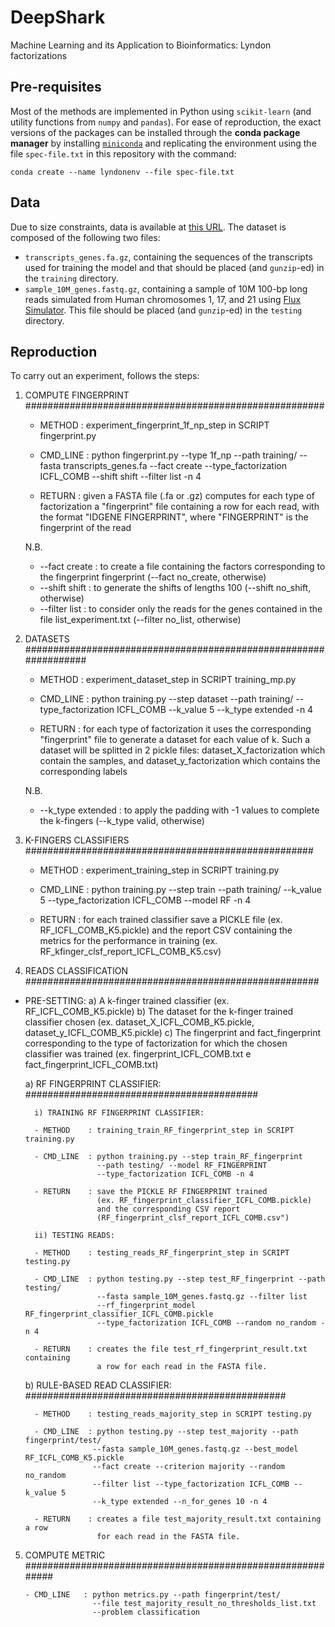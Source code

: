 # DeepShark
Machine Learning and its Application to Bioinformatics: Lyndon factorizations

## Pre-requisites

Most of the methods are implemented in Python using `scikit-learn` (and utility
functions from `numpy` and `pandas`).
For ease of reproduction, the exact versions of the packages can be installed
through the **conda package manager** by installing
[`miniconda`](https://docs.conda.io/en/latest/miniconda.html) and replicating
the environment using the file `spec-file.txt` in this repository with the
command:

```
conda create --name lyndonenv --file spec-file.txt
```

## Data

Due to size constraints, data is available at [this
URL](https://drive.google.com/drive/folders/1_E-wKUA6PNSMqIa2jBGyFMiak4ilDsK3).
The dataset is composed of the following two files:

- `transcripts_genes.fa.gz`, containing the sequences of the transcripts used
  for training the model and that should be placed (and `gunzip`-ed) in the
  `training` directory.
- `sample_10M_genes.fastq.gz`, containing a sample of 10M 100-bp long reads
  simulated from Human chromosomes 1, 17, and 21 using [Flux
  Simulator](https://dx.doi.org/10.1093/nar/gks666). This file should be placed
  (and `gunzip`-ed) in the `testing` directory.


## Reproduction

To carry out an experiment, follows the steps:

1) COMPUTE FINGERPRINT ######################################################

    - METHOD   : experiment_fingerprint_1f_np_step in SCRIPT fingerprint.py

    - CMD_LINE : python fingerprint.py --type 1f_np --path training/ 
                 --fasta transcripts_genes.fa --fact create 
                 --type_factorization ICFL_COMB --shift shift 
                 --filter list -n 4

    - RETURN   : given a FASTA file (.fa or .gz) computes for each type of 
                 factorization a "fingerprint" file containing a row for each 
                 read, with the format "IDGENE FINGERPRINT", where 
                 "FINGERPRINT" is the fingerprint of the read

    N.B.
    * --fact create : to create a file containing the factors corresponding 
                      to the fingerprint fingerprint (--fact no_create, 
                      otherwise)
    * --shift shift : to generate the shifts of lengths 100 (--shift no_shift, 
                      otherwise)
    * --filter list : to consider only the reads for the genes contained in 
                      the file list_experiment.txt (--filter no_list, otherwise)


2) DATASETS #################################################################

    - METHOD   : experiment_dataset_step in SCRIPT training_mp.py

    - CMD_LINE : python training.py --step dataset --path training/ 
                 --type_factorization ICFL_COMB  --k_value 5
                 --k_type extended -n 4

    - RETURN   : for each type of factorization it uses the corresponding 
                 "fingerprint" file to generate a dataset for each value of k. 
                 Such a dataset will be splitted in 2 pickle files: 
                 dataset_X_factorization which contain the samples, and 
                 dataset_y_factorization which contains the corresponding labels

    N.B.
    * --k_type extended : to apply the padding with -1 values to complete the 
                          k-fingers (--k_type valid, otherwise)


3) K-FINGERS CLASSIFIERS ####################################################

     - METHOD   : experiment_training_step in SCRIPT training.py

    - CMD_LINE : python training.py --step train --path training/ --k_value 5
                 --type_factorization ICFL_COMB  --model RF -n 4

    - RETURN   : for each trained classifier save a PICKLE file 
                 (ex. RF_ICFL_COMB_K5.pickle) and the report CSV containing 
                 the metrics for the performance in training 
                 (ex. RF_kfinger_clsf_report_ICFL_COMB_K5.csv)


4) READS CLASSIFICATION #####################################################

- PRE-SETTING:
    a) A k-finger trained classifier (ex. RF_ICFL_COMB_K5.pickle)
    b) The dataset for the k-finger trained classifier chosen 
       (ex. dataset_X_ICFL_COMB_K5.pickle, dataset_y_ICFL_COMB_K5.pickle)
    c) The fingerprint and fact_fingerprint corresponding to the type of 
       factorization for which the chosen classifier was trained 
       (ex. fingerprint_ICFL_COMB.txt e fact_fingerprint_ICFL_COMB.txt)

    a) RF FINGERPRINT CLASSIFIER: ##########################################

        i) TRAINING RF FINGERPRINT CLASSIFIER:

        - METHOD    : training_train_RF_fingerprint_step in SCRIPT training.py

        - CMD_LINE  : python training.py --step train_RF_fingerprint 
                      --path testing/ --model RF_FINGERPRINT
                      --type_factorization ICFL_COMB -n 4

        - RETURN    : save the PICKLE RF FINGERPRINT trained 
                      (ex. RF_fingerprint_classifier_ICFL_COMB.pickle)
                      and the corresponding CSV report 
                      (RF_fingerprint_clsf_report_ICFL_COMB.csv")

        ii) TESTING READS:

        - METHOD    : testing_reads_RF_fingerprint_step in SCRIPT testing.py

        - CMD_LINE  : python testing.py --step test_RF_fingerprint --path testing/ 
                      --fasta sample_10M_genes.fastq.gz --filter list
                      --rf_fingerprint_model RF_fingerprint_classifier_ICFL_COMB.pickle  
                      --type_factorization ICFL_COMB --random no_random -n 4

        - RETURN    : creates the file test_rf_fingerprint_result.txt containing 
                      a row for each read in the FASTA file. 
                      

    b) RULE-BASED READ CLASSIFIER: ###############################################

        - METHOD    : testing_reads_majority_step in SCRIPT testing.py

        - CMD_LINE  : python testing.py --step test_majority --path fingerprint/test/ 
                     --fasta sample_10M_genes.fastq.gz --best_model RF_ICFL_COMB_K5.pickle 
                     --fact create --criterion majority --random no_random
                     --filter list --type_factorization ICFL_COMB --k_value 5 
                     --k_type extended --n_for_genes 10 -n 4

        - RETURN    : creates a file test_majority_result.txt containing a row 
                      for each read in the FASTA file. 


5) COMPUTE METRIC ###########################################################

       - CMD_LINE   : python metrics.py --path fingerprint/test/ 
                      --file test_majority_result_no_thresholds_list.txt 
                      --problem classification
